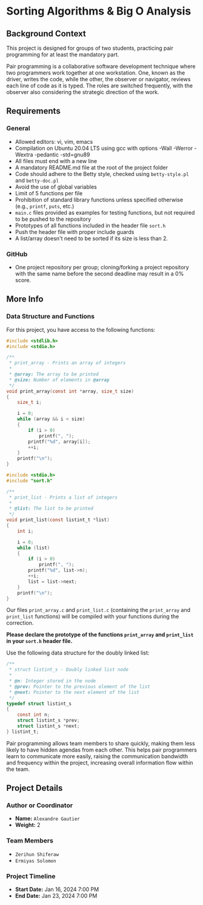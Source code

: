 # Sorting Algorithms & Big O Analysis

## Background Context
This project is designed for groups of two students, practicing pair programming for at least the mandatory part.

Pair programming is a collaborative software development technique where two programmers work together at one workstation. One, known as the driver, writes the code, while the other, the observer or navigator, reviews each line of code as it is typed. The roles are switched frequently, with the observer also considering the strategic direction of the work.

## Requirements

### General
- Allowed editors: vi, vim, emacs
- Compilation on Ubuntu 20.04 LTS using gcc with options -Wall -Werror -Wextra -pedantic -std=gnu89
- All files must end with a new line
- A mandatory README.md file at the root of the project folder
- Code should adhere to the Betty style, checked using `betty-style.pl` and `betty-doc.pl`
- Avoid the use of global variables
- Limit of 5 functions per file
- Prohibition of standard library functions unless specified otherwise (e.g., `printf`, `puts`, etc.)
- `main.c` files provided as examples for testing functions, but not required to be pushed to the repository
- Prototypes of all functions included in the header file `sort.h`
- Push the header file with proper include guards
- A list/array doesn't need to be sorted if its size is less than 2.

### GitHub
- One project repository per group; cloning/forking a project repository with the same name before the second deadline may result in a 0% score.

## More Info

### Data Structure and Functions
For this project, you have access to the following functions:

```c
#include <stdlib.h>
#include <stdio.h>

/**
 * print_array - Prints an array of integers
 *
 * @array: The array to be printed
 * @size: Number of elements in @array
 */
void print_array(const int *array, size_t size)
{
    size_t i;

    i = 0;
    while (array && i < size)
    {
        if (i > 0)
            printf(", ");
        printf("%d", array[i]);
        ++i;
    }
    printf("\n");
}

#include <stdio.h>
#include "sort.h"

/**
 * print_list - Prints a list of integers
 *
 * @list: The list to be printed
 */
void print_list(const listint_t *list)
{
    int i;

    i = 0;
    while (list)
    {
        if (i > 0)
            printf(", ");
        printf("%d", list->n);
        ++i;
        list = list->next;
    }
    printf("\n");
}
```

Our files `print_array.c` and `print_list.c` (containing the `print_array` and `print_list` functions) will be compiled with your functions during the correction.

**Please declare the prototype of the functions `print_array` and `print_list` in your `sort.h` header file.**

Use the following data structure for the doubly linked list:

```c
/**
 * struct listint_s - Doubly linked list node
 *
 * @n: Integer stored in the node
 * @prev: Pointer to the previous element of the list
 * @next: Pointer to the next element of the list
 */
typedef struct listint_s
{
    const int n;
    struct listint_s *prev;
    struct listint_s *next;
} listint_t;
```


Pair programming allows team members to share quickly, making them less likely to have hidden agendas from each other. This helps pair programmers learn to communicate more easily, raising the communication bandwidth and frequency within the project, increasing overall information flow within the team.

## Project Details

### Author or Coordinator
- **Name:** `Alexandre Gautier`
- **Weight:** 2

### Team Members
- `Zerihun Shiferaw`
- `Ermiyas Solomon`

### Project Timeline
- **Start Date:** Jan 16, 2024 7:00 PM
- **End Date:** Jan 23, 2024 7:00 PM
